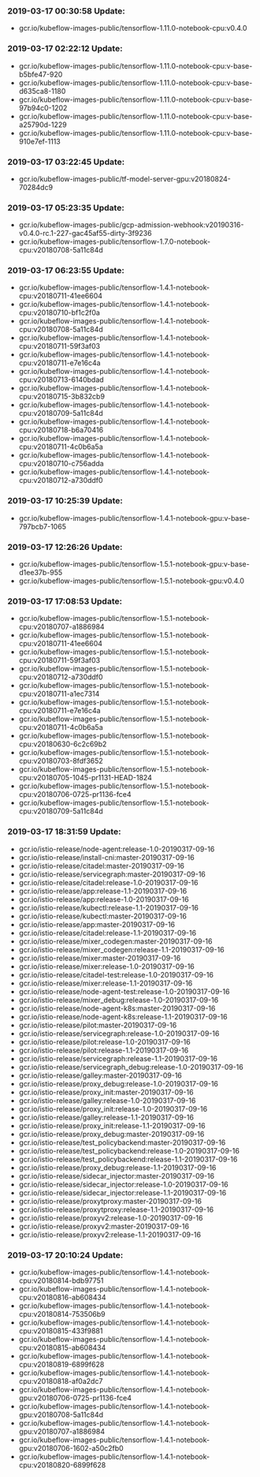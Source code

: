 ### 2019-03-17 00:30:58 Update:

- gcr.io/kubeflow-images-public/tensorflow-1.11.0-notebook-cpu:v0.4.0
### 2019-03-17 02:22:12 Update:

- gcr.io/kubeflow-images-public/tensorflow-1.11.0-notebook-cpu:v-base-b5bfe47-920
- gcr.io/kubeflow-images-public/tensorflow-1.11.0-notebook-cpu:v-base-d635ca8-1180
- gcr.io/kubeflow-images-public/tensorflow-1.11.0-notebook-cpu:v-base-97b94c0-1202
- gcr.io/kubeflow-images-public/tensorflow-1.11.0-notebook-cpu:v-base-a25790d-1229
- gcr.io/kubeflow-images-public/tensorflow-1.11.0-notebook-cpu:v-base-910e7ef-1113
### 2019-03-17 03:22:45 Update:

- gcr.io/kubeflow-images-public/tf-model-server-gpu:v20180824-70284dc9
### 2019-03-17 05:23:35 Update:

- gcr.io/kubeflow-images-public/gcp-admission-webhook:v20190316-v0.4.0-rc.1-227-gac45af55-dirty-3f9236
- gcr.io/kubeflow-images-public/tensorflow-1.7.0-notebook-cpu:v20180708-5a11c84d
### 2019-03-17 06:23:55 Update:

- gcr.io/kubeflow-images-public/tensorflow-1.4.1-notebook-cpu:v20180711-41ee6604
- gcr.io/kubeflow-images-public/tensorflow-1.4.1-notebook-cpu:v20180710-bf1c2f0a
- gcr.io/kubeflow-images-public/tensorflow-1.4.1-notebook-cpu:v20180708-5a11c84d
- gcr.io/kubeflow-images-public/tensorflow-1.4.1-notebook-cpu:v20180711-59f3af03
- gcr.io/kubeflow-images-public/tensorflow-1.4.1-notebook-cpu:v20180711-e7e16c4a
- gcr.io/kubeflow-images-public/tensorflow-1.4.1-notebook-cpu:v20180713-6140bdad
- gcr.io/kubeflow-images-public/tensorflow-1.4.1-notebook-cpu:v20180715-3b832cb9
- gcr.io/kubeflow-images-public/tensorflow-1.4.1-notebook-cpu:v20180709-5a11c84d
- gcr.io/kubeflow-images-public/tensorflow-1.4.1-notebook-cpu:v20180718-b6a70416
- gcr.io/kubeflow-images-public/tensorflow-1.4.1-notebook-cpu:v20180711-4c0b6a5a
- gcr.io/kubeflow-images-public/tensorflow-1.4.1-notebook-cpu:v20180710-c756adda
- gcr.io/kubeflow-images-public/tensorflow-1.4.1-notebook-cpu:v20180712-a730ddf0
### 2019-03-17 10:25:39 Update:

- gcr.io/kubeflow-images-public/tensorflow-1.4.1-notebook-gpu:v-base-797bcb7-1065
### 2019-03-17 12:26:26 Update:

- gcr.io/kubeflow-images-public/tensorflow-1.5.1-notebook-gpu:v-base-d1ee37b-955
- gcr.io/kubeflow-images-public/tensorflow-1.5.1-notebook-gpu:v0.4.0
### 2019-03-17 17:08:53 Update:

- gcr.io/kubeflow-images-public/tensorflow-1.5.1-notebook-cpu:v20180707-a1886984
- gcr.io/kubeflow-images-public/tensorflow-1.5.1-notebook-cpu:v20180711-41ee6604
- gcr.io/kubeflow-images-public/tensorflow-1.5.1-notebook-cpu:v20180711-59f3af03
- gcr.io/kubeflow-images-public/tensorflow-1.5.1-notebook-cpu:v20180712-a730ddf0
- gcr.io/kubeflow-images-public/tensorflow-1.5.1-notebook-cpu:v20180711-a1ec7314
- gcr.io/kubeflow-images-public/tensorflow-1.5.1-notebook-cpu:v20180711-e7e16c4a
- gcr.io/kubeflow-images-public/tensorflow-1.5.1-notebook-cpu:v20180711-4c0b6a5a
- gcr.io/kubeflow-images-public/tensorflow-1.5.1-notebook-cpu:v20180630-6c2c69b2
- gcr.io/kubeflow-images-public/tensorflow-1.5.1-notebook-cpu:v20180703-8fdf3652
- gcr.io/kubeflow-images-public/tensorflow-1.5.1-notebook-cpu:v20180705-1045-pr1131-HEAD-1824
- gcr.io/kubeflow-images-public/tensorflow-1.5.1-notebook-cpu:v20180706-0725-pr1136-fce4
- gcr.io/kubeflow-images-public/tensorflow-1.5.1-notebook-cpu:v20180709-5a11c84d
### 2019-03-17 18:31:59 Update:

- gcr.io/istio-release/node-agent:release-1.0-20190317-09-16
- gcr.io/istio-release/install-cni:master-20190317-09-16
- gcr.io/istio-release/citadel:master-20190317-09-16
- gcr.io/istio-release/servicegraph:master-20190317-09-16
- gcr.io/istio-release/citadel:release-1.0-20190317-09-16
- gcr.io/istio-release/app:release-1.1-20190317-09-16
- gcr.io/istio-release/app:release-1.0-20190317-09-16
- gcr.io/istio-release/kubectl:release-1.1-20190317-09-16
- gcr.io/istio-release/kubectl:master-20190317-09-16
- gcr.io/istio-release/app:master-20190317-09-16
- gcr.io/istio-release/citadel:release-1.1-20190317-09-16
- gcr.io/istio-release/mixer_codegen:master-20190317-09-16
- gcr.io/istio-release/mixer_codegen:release-1.1-20190317-09-16
- gcr.io/istio-release/mixer:master-20190317-09-16
- gcr.io/istio-release/mixer:release-1.0-20190317-09-16
- gcr.io/istio-release/citadel-test:release-1.0-20190317-09-16
- gcr.io/istio-release/mixer:release-1.1-20190317-09-16
- gcr.io/istio-release/node-agent-test:release-1.0-20190317-09-16
- gcr.io/istio-release/mixer_debug:release-1.0-20190317-09-16
- gcr.io/istio-release/node-agent-k8s:master-20190317-09-16
- gcr.io/istio-release/node-agent-k8s:release-1.1-20190317-09-16
- gcr.io/istio-release/pilot:master-20190317-09-16
- gcr.io/istio-release/servicegraph:release-1.0-20190317-09-16
- gcr.io/istio-release/pilot:release-1.0-20190317-09-16
- gcr.io/istio-release/pilot:release-1.1-20190317-09-16
- gcr.io/istio-release/servicegraph:release-1.1-20190317-09-16
- gcr.io/istio-release/servicegraph_debug:release-1.0-20190317-09-16
- gcr.io/istio-release/galley:master-20190317-09-16
- gcr.io/istio-release/proxy_debug:release-1.0-20190317-09-16
- gcr.io/istio-release/proxy_init:master-20190317-09-16
- gcr.io/istio-release/galley:release-1.0-20190317-09-16
- gcr.io/istio-release/proxy_init:release-1.0-20190317-09-16
- gcr.io/istio-release/galley:release-1.1-20190317-09-16
- gcr.io/istio-release/proxy_init:release-1.1-20190317-09-16
- gcr.io/istio-release/proxy_debug:master-20190317-09-16
- gcr.io/istio-release/test_policybackend:master-20190317-09-16
- gcr.io/istio-release/test_policybackend:release-1.0-20190317-09-16
- gcr.io/istio-release/test_policybackend:release-1.1-20190317-09-16
- gcr.io/istio-release/proxy_debug:release-1.1-20190317-09-16
- gcr.io/istio-release/sidecar_injector:master-20190317-09-16
- gcr.io/istio-release/sidecar_injector:release-1.0-20190317-09-16
- gcr.io/istio-release/sidecar_injector:release-1.1-20190317-09-16
- gcr.io/istio-release/proxytproxy:master-20190317-09-16
- gcr.io/istio-release/proxytproxy:release-1.1-20190317-09-16
- gcr.io/istio-release/proxyv2:release-1.0-20190317-09-16
- gcr.io/istio-release/proxyv2:master-20190317-09-16
- gcr.io/istio-release/proxyv2:release-1.1-20190317-09-16
### 2019-03-17 20:10:24 Update:

- gcr.io/kubeflow-images-public/tensorflow-1.4.1-notebook-cpu:v20180814-bdb97751
- gcr.io/kubeflow-images-public/tensorflow-1.4.1-notebook-cpu:v20180816-ab608434
- gcr.io/kubeflow-images-public/tensorflow-1.4.1-notebook-cpu:v20180814-753506b9
- gcr.io/kubeflow-images-public/tensorflow-1.4.1-notebook-cpu:v20180815-433f9881
- gcr.io/kubeflow-images-public/tensorflow-1.4.1-notebook-cpu:v20180815-ab608434
- gcr.io/kubeflow-images-public/tensorflow-1.4.1-notebook-cpu:v20180819-6899f628
- gcr.io/kubeflow-images-public/tensorflow-1.4.1-notebook-cpu:v20180818-af0a2dc7
- gcr.io/kubeflow-images-public/tensorflow-1.4.1-notebook-gpu:v20180706-0725-pr1136-fce4
- gcr.io/kubeflow-images-public/tensorflow-1.4.1-notebook-gpu:v20180708-5a11c84d
- gcr.io/kubeflow-images-public/tensorflow-1.4.1-notebook-gpu:v20180707-a1886984
- gcr.io/kubeflow-images-public/tensorflow-1.4.1-notebook-gpu:v20180706-1602-a50c2fb0
- gcr.io/kubeflow-images-public/tensorflow-1.4.1-notebook-cpu:v20180820-6899f628
